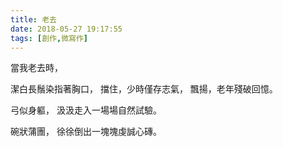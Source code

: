 ```yaml
---
title: 老去
date: 2018-05-27 19:17:55
tags: [創作,微寫作]
---
```

<div class="poem">
當我老去時，

潔白長鬚染指著胸口，
擋住，少時僅存志氣，
飄揚，老年殘破回憶。

弓似身軀，
汲汲走入一場場自然試驗。

碗狀蒲團，
徐徐倒出一塊塊虔誠心磚。
</div>

